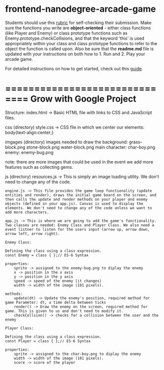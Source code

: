 frontend-nanodegree-arcade-game
===============================

Students should use this [rubric](https://review.udacity.com/#!/projects/2696458597/rubric) for self-checking their submission. Make sure the functions you write are **object-oriented** - either class functions (like Player and Enemy) or class prototype functions such as Enemy.prototype.checkCollisions, and that the keyword 'this' is used appropriately within your class and class prototype functions to refer to the object the function is called upon. Also be sure that the **readme.md** file is updated with your instructions on both how to 1. Run and 2. Play your arcade game.

For detailed instructions on how to get started, check out this [guide](https://docs.google.com/document/d/1v01aScPjSWCCWQLIpFqvg3-vXLH2e8_SZQKC8jNO0Dc/pub?embedded=true).


==============================
Grow with Google Project
==============================

Structure:
index.html -> Basic HTML file with links to CSS and JavaScript files.

css (directory)
 style.css -> CSS file in which we center our elements: body{text-align:center;}

imgages (directory)
	images needed to draw the background:
		grass-block.png
		stone-block.png
		water-block.png
	main character:
		char-boy.png
	enemy:
		enemy-bug.png

note: there are more images that could be used in the event we add more features such as collecting gems.

js (directory)
	resources.js -> This is simply an image loading utility. We don't need to change any of the code.

	engine.js -> This file provides the game loop functionality (update entities and render), draws the initial game board on the screen, and then calls the update and render methods on your player and enemy objects (defined in your app.js). Canvas is used to display the elements. We don't need to change any of the code unless we want to add more characters.

	app.js -> This is where we are going to add the game's functionality. Two classes are needed: Enemy Class and Player Class. We also need a event listner to listen for the users input (arrow up, arrow down, arrow left, arrow right).

	Enemy Class:

	Defining the class using a class expression.
	const Enemy = class { };// ES-6 Syntax

	properties:
		sprite -> assigned to the enemy-bug.png to diplay the enemy
		x -> position in the x axis 
		y -> position in the y axis
		speed -> speed of the enemy (it changes)
		width -> width of the image (101 pixels).

	methods:
		update(dt) -> Update the enemy's position, required method for game Parameter: dt, a time delta between ticks
		render() -> Draw the enemy on the screen, required method for game. This is given to us and don't need to modify it.
		checkCollsion() -> checks for a collision between the user and the enemy

	Player Class:

	Defining the class using a class expression.
	const Player = class { };// ES-6 Syntax

	properties:
		sprite -> assigned to the char-boy.png to diplay the enemy
		width -> width of the image (101 pixels).
		score -> score of the player
